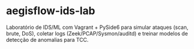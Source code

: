 # aegisflow-ids-lab
Laboratório de IDS/ML com Vagrant + PySide6 para simular ataques (scan, brute, DoS), coletar logs (Zeek/PCAP/Sysmon/auditd) e treinar modelos de detecção de anomalias para TCC.
